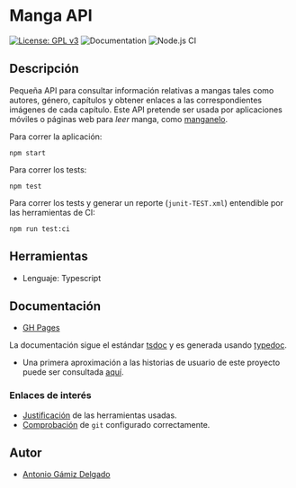 # Manga API

[![License: GPL v3](https://img.shields.io/badge/License-GPLv3-blue.svg)](https://www.gnu.org/licenses/gpl-3.0)
![Documentation](https://github.com/antoniogamiz/manga-api/workflows/Documentation/badge.svg)
![Node.js CI](https://github.com/antoniogamiz/manga-api/workflows/Node.js%20CI/badge.svg)

## Descripción

Pequeña API para consultar información relativas a mangas tales como autores, género, capítulos y obtener enlaces a las correspondientes imágenes de cada capítulo. Este API pretende ser usada por aplicaciones móviles o páginas web para *leer* manga, como [manganelo](https://manganelo.com/).

Para correr la aplicación:

    npm start

Para correr los tests:

    npm test

Para correr los tests y generar un reporte (`junit-TEST.xml`) entendible por las herramientas de CI:

    npm run test:ci

## Herramientas

- Lenguaje: Typescript

## Documentación


- [GH Pages](https://antoniogamiz.github.io/manga-api/)

La documentación sigue el estándar [tsdoc](https://github.com/microsoft/tsdoc) y es generada usando [typedoc](https://github.com/TypeStrong/typedoc).

- Una primera aproximación a las historias de usuario de este proyecto puede ser consultada [aquí](/docs/HU.md).

### Enlaces de interés

 - [Justificación](/docs/herramientas.md) de las herramientas usadas.
 - [Comprobación](/docs/git.md) de `git` configurado correctamente.

## Autor

- [Antonio Gámiz Delgado](https://github.com/antoniogamiz)
